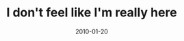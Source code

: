 ---
layout: base.njk
title : 'I don&#39;t feel like I&#39;m really here' 
view_title : 'I don&#39;t feel like I&#39;m really here' 
year : '2010' 
date : '2010-01-20' 
img_file : '/drawing/idontfeellikeimreallyhere.png' 
html_file : 'idontfeellikeimreallyhere' 
next_html : 'trustme2010.html' 
year_order : '7' 
permalink : "title/{{html_file}}.html"
---